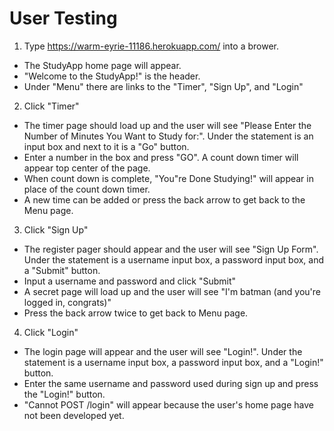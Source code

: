 # User Testing #

1. Type  https://warm-eyrie-11186.herokuapp.com/ into a brower.
 * The StudyApp home page will appear.
 * "Welcome to the StudyApp!" is the header.
 * Under "Menu" there are links to the "Timer", "Sign Up", and "Login"
  
2. Click "Timer"
 * The timer page should load up and the user will see "Please Enter the Number of Minutes You Want to Study for:". Under the statement is     an input box and next to it is a "Go" button. 
 * Enter a number in the box and press "GO". A count down timer will appear top center of the page.
 * When count down is complete, "You"re Done Studying!" will appear in place of the count down timer.
 * A new time can be added or press the back arrow to get back to the Menu page.
   
 3. Click "Sign Up"
  * The register pager should appear and the user will see "Sign Up Form". Under the statement is a username input box, a password input       box, and a "Submit" button.
  * Input a username and password and click "Submit"
  * A secret page will load up and the user will see "I'm batman (and you're logged in, congrats)"
  * Press the back arrow twice to get back to Menu page.
  
 4. Click "Login"
  * The login page will appear and the user will see "Login!". Under the statement is a username input box, a password input box, and a         "Login!" button.
  * Enter the same username and password used during sign up and press the "Login!" button.
  * "Cannot POST /login" will appear because the user's home page have not been developed yet.
  
